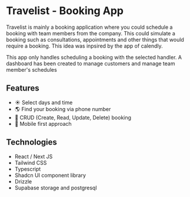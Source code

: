# Travelist - Booking App

Travelist is mainly a booking application where you could schedule a booking with team members from the company. This could simulate a booking such as consultations, appointments and other things that would require a booking. This idea was inpsired by the app of calendly.

This app only handles scheduling a booking with the selected handler.
A dashboard has been created to manage customers and manage team member's schedules

## Features

- ☀️ Select days and time
- 🌎 Find your booking via phone number
- 📝 CRUD (Create, Read, Update, Delete) booking
- 📱 Mobile first approach

## Technologies

- React / Next JS
- Tailwind CSS
- Typescript
- Shadcn UI component library
- Drizzle
- Supabase storage and postgresql
